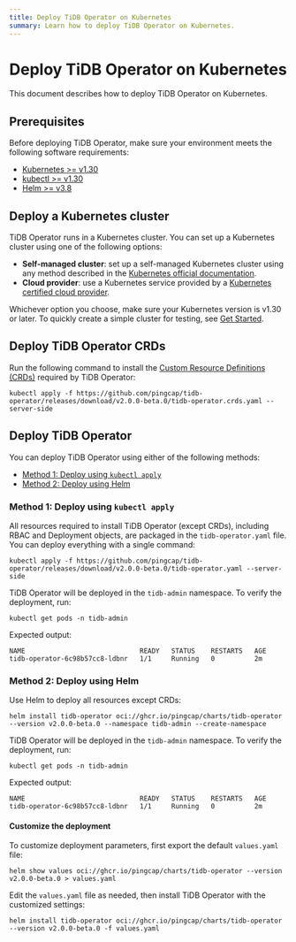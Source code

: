 ```yaml
---
title: Deploy TiDB Operator on Kubernetes
summary: Learn how to deploy TiDB Operator on Kubernetes.
---
```


# Deploy TiDB Operator on Kubernetes

This document describes how to deploy TiDB Operator on Kubernetes.

## Prerequisites

Before deploying TiDB Operator, make sure your environment meets the following software requirements:

- [Kubernetes >= v1.30](https://kubernetes.io/releases/)
- [kubectl >= v1.30](https://kubernetes.io/docs/tasks/tools/)
- [Helm >= v3.8](https://helm.sh/)

## Deploy a Kubernetes cluster

TiDB Operator runs in a Kubernetes cluster. You can set up a Kubernetes cluster using one of the following options:

- **Self-managed cluster**: set up a self-managed Kubernetes cluster using any method described in the [Kubernetes official documentation](https://kubernetes.io/docs/setup/).
- **Cloud provider**: use a Kubernetes service provided by a [Kubernetes certified cloud provider](https://kubernetes.io/docs/setup/production-environment/turnkey-solutions/).

Whichever option you choose, make sure your Kubernetes version is v1.30 or later. To quickly create a simple cluster for testing, see [Get Started](get-started.md).

## Deploy TiDB Operator CRDs

Run the following command to install the [Custom Resource Definitions (CRDs)](https://kubernetes.io/docs/concepts/extend-kubernetes/api-extension/custom-resources/#customresourcedefinitions) required by TiDB Operator:

```shell
kubectl apply -f https://github.com/pingcap/tidb-operator/releases/download/v2.0.0-beta.0/tidb-operator.crds.yaml --server-side
```

## Deploy TiDB Operator

You can deploy TiDB Operator using either of the following methods:

- [Method 1: Deploy using `kubectl apply`](#method-1-deploy-using-kubectl-apply)
- [Method 2: Deploy using Helm](#method-2-deploy-using-helm)

### Method 1: Deploy using `kubectl apply`

All resources required to install TiDB Operator (except CRDs), including RBAC and Deployment objects, are packaged in the `tidb-operator.yaml` file. You can deploy everything with a single command:

```shell
kubectl apply -f https://github.com/pingcap/tidb-operator/releases/download/v2.0.0-beta.0/tidb-operator.yaml --server-side
```

TiDB Operator will be deployed in the `tidb-admin` namespace. To verify the deployment, run:

```shell
kubectl get pods -n tidb-admin
```

Expected output:

```shell
NAME                             READY   STATUS    RESTARTS   AGE
tidb-operator-6c98b57cc8-ldbnr   1/1     Running   0          2m
```

### Method 2: Deploy using Helm

Use Helm to deploy all resources except CRDs:

```shell
helm install tidb-operator oci://ghcr.io/pingcap/charts/tidb-operator --version v2.0.0-beta.0 --namespace tidb-admin --create-namespace
```

TiDB Operator will be deployed in the `tidb-admin` namespace. To verify the deployment, run:

```shell
kubectl get pods -n tidb-admin
```

Expected output:

```shell
NAME                             READY   STATUS    RESTARTS   AGE
tidb-operator-6c98b57cc8-ldbnr   1/1     Running   0          2m
```

#### Customize the deployment

To customize deployment parameters, first export the default `values.yaml` file:

```shell
helm show values oci://ghcr.io/pingcap/charts/tidb-operator --version v2.0.0-beta.0 > values.yaml
```

Edit the `values.yaml` file as needed, then install TiDB Operator with the customized settings:

```shell
helm install tidb-operator oci://ghcr.io/pingcap/charts/tidb-operator --version v2.0.0-beta.0 -f values.yaml
```

